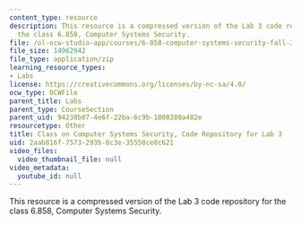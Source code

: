 ```yaml
---
content_type: resource
description: This resource is a compressed version of the Lab 3 code repository for
  the class 6.858, Computer Systems Security.
file: /ol-ocw-studio-app/courses/6-858-computer-systems-security-fall-2014/2aab816f7573293b8c3e35550ce8c621_MIT6_858F14_lab3.zip
file_size: 14962942
file_type: application/zip
learning_resource_types:
- Labs
license: https://creativecommons.org/licenses/by-nc-sa/4.0/
ocw_type: OCWFile
parent_title: Labs
parent_type: CourseSection
parent_uid: 94238b87-4e6f-22ba-6c9b-1808380a482e
resourcetype: Other
title: Class on Computer Systems Security, Code Repository for Lab 3
uid: 2aab816f-7573-293b-8c3e-35550ce8c621
video_files:
  video_thumbnail_file: null
video_metadata:
  youtube_id: null
---
```

This resource is a compressed version of the Lab 3 code repository for the class 6.858, Computer Systems Security.